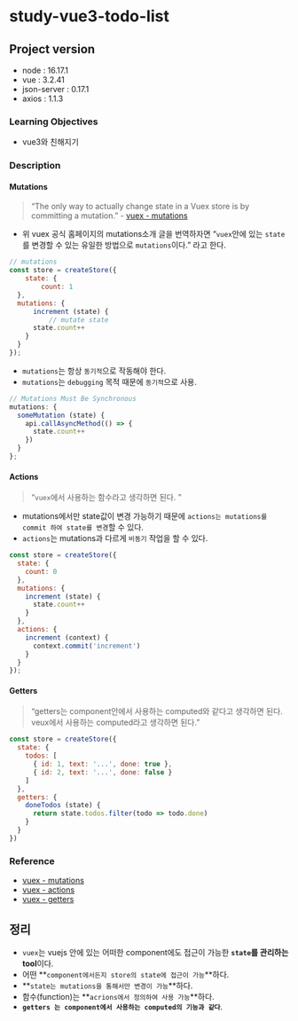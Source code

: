 # study-vue3-todo-list

## Project version

- node : 16.17.1
- vue : 3.2.41
- json-server : 0.17.1
- axios : 1.1.3

### Learning Objectives

- vue3와 친해지기

### Description

#### Mutations

> “The only way to actually change state in a Vuex store is by committing a mutation.” - [vuex - mutations](https://vuex.vuejs.org/guide/mutations.html)

- 위 vuex 공식 홈페이지의 mutations소개 글을 번역하자면 “`vuex`안에 있는 `state`를 변경할 수 있는 유일한 방법으로 `mutations`이다.” 라고 한다.

```javascript
// mutations
const store = createStore({
    state: {
        count: 1
  },
  mutations: {
      increment (state) {
          // mutate state
      state.count++
    }
  }
});
```

- `mutations`는 항상 `동기적`으로 작동해야 한다.
- `mutations`는 `debugging` 목적 때문에 `동기적`으로 사용.

```javascript
// Mutations Must Be Synchronous
mutations: {
  someMutation (state) {
    api.callAsyncMethod(() => {
      state.count++
    })
  }
};
```

#### Actions
> “`vuex`에서 사용하는 함수라고 생각하면 된다. ”

- mutations에서만 state값이 변경 가능하기 때문에 `actions는 mutations를 commit 하여 state를 변경`할 수 있다.
- `actions`는 mutations과 다르게 `비동기` 작업을 할 수 있다.

```javascript
const store = createStore({
  state: {
    count: 0
  },
  mutations: {
    increment (state) {
      state.count++
    }
  },
  actions: {
    increment (context) {
      context.commit('increment')
    }
  }
});
```

#### Getters
> “getters는 component안에서 사용하는 computed와 같다고 생각하면 된다. veux에서 사용하는 computed라고 생각하면 된다.”

```javascript
const store = createStore({
  state: {
    todos: [
      { id: 1, text: '...', done: true },
      { id: 2, text: '...', done: false }
    ]
  },
  getters: {
    doneTodos (state) {
      return state.todos.filter(todo => todo.done)
    }
  }
})
```

### Reference

- [vuex - mutations](https://vuex.vuejs.org/guide/mutations.html)
- [vuex - actions](https://vuex.vuejs.org/guide/actions.html)
- [vuex - getters](https://vuex.vuejs.org/guide/actions.html)

## 정리

- `vuex`는 vuejs 안에 있는 어떠한 component에도 접근이 가능한 **`state`를 관리하는 tool**이다.
- 어떤 **`component에서든지 store의 state에 접근이 가능`**하다.
- **`state는 mutations을 통해서만 변경이 가능`**하다.
- 함수(function)는 **`acrions에서 정의하여 사용 가능`**하다.
- **`getters 는 component에서 사용하는 computed의 기능과 같다`**.